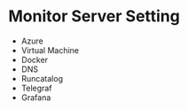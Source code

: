 # Monitor Server Setting

- Azure
- Virtual Machine 
- Docker
- DNS
- Runcatalog
- Telegraf
- Grafana